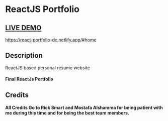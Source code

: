 # ReactJS Portfolio

## <a href="   https://react-portfolio-dc.netlify.app/#home  " target="_blank">LIVE DEMO</a>
https://react-portfolio-dc.netlify.app/#home

## Description

ReactJS based personal resume website

#### Final ReactJs Portfolio

## Credits

#### All Credits Go to Rick Smart and Mostafa Alshamma for being patient with me during this time and for being the best team members.
